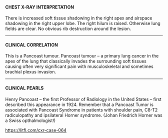 #### CHEST X-RAY INTERPRETATION
There is increased soft tissue shadowing in the right apex and airspace shadowing in the right upper lobe. The right hilum is raised. Otherwise lung fields are clear. No obvious rib destruction around the lesion.

---------------
#### CLINICAL CORRELATION
This is a Pancoast tumour. Pancoast tumour – a primary lung cancer in the apex of the lung that classically invades the surrounding soft tissues causing often very significant pain with musculoskeletal and sometimes brachial plexus invasion.

---------------
#### CLINICAL PEARLS
Henry Pancoast – the first Professor of Radiology in the United States – first described this appearance in 1924. Remember that a Pancoast Tumor is associated with Pancoast Syndrome in patients with shoulder pain, C8-T2 radiculopathy and ipsilateral Horner syndrome. (Johan Friedrich Horner was a Swiss opthalmologist!)


<https://litfl.com/cxr-case-064>